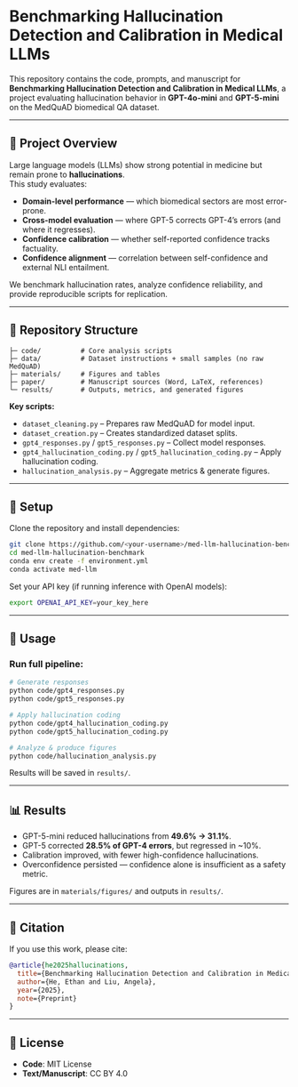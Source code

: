 # Benchmarking Hallucination Detection and Calibration in Medical LLMs

This repository contains the code, prompts, and manuscript for **Benchmarking Hallucination Detection and Calibration in Medical LLMs**, a project evaluating hallucination behavior in **GPT-4o-mini** and **GPT-5-mini** on the MedQuAD biomedical QA dataset.

---

## 📌 Project Overview
Large language models (LLMs) show strong potential in medicine but remain prone to **hallucinations**.  
This study evaluates:
- **Domain-level performance** — which biomedical sectors are most error-prone.  
- **Cross-model evaluation** — where GPT-5 corrects GPT-4’s errors (and where it regresses).  
- **Confidence calibration** — whether self-reported confidence tracks factuality.  
- **Confidence alignment** — correlation between self-confidence and external NLI entailment.  

We benchmark hallucination rates, analyze confidence reliability, and provide reproducible scripts for replication.

---

## 📂 Repository Structure
```
├─ code/          # Core analysis scripts
├─ data/          # Dataset instructions + small samples (no raw MedQuAD)
├─ materials/     # Figures and tables
├─ paper/         # Manuscript sources (Word, LaTeX, references)
└─ results/       # Outputs, metrics, and generated figures
```

**Key scripts:**
- `dataset_cleaning.py` – Prepares raw MedQuAD for model input.  
- `dataset_creation.py` – Creates standardized dataset splits.  
- `gpt4_responses.py` / `gpt5_responses.py` – Collect model responses.  
- `gpt4_hallucination_coding.py` / `gpt5_hallucination_coding.py` – Apply hallucination coding.  
- `hallucination_analysis.py` – Aggregate metrics & generate figures.  

---

## 🔧 Setup
Clone the repository and install dependencies:

```bash
git clone https://github.com/<your-username>/med-llm-hallucination-benchmark.git
cd med-llm-hallucination-benchmark
conda env create -f environment.yml
conda activate med-llm
```

Set your API key (if running inference with OpenAI models):

```bash
export OPENAI_API_KEY=your_key_here
```

---

## 🚀 Usage
### Run full pipeline:
```bash
# Generate responses
python code/gpt4_responses.py
python code/gpt5_responses.py

# Apply hallucination coding
python code/gpt4_hallucination_coding.py
python code/gpt5_hallucination_coding.py

# Analyze & produce figures
python code/hallucination_analysis.py
```

Results will be saved in `results/`.

---

## 📊 Results
- GPT-5-mini reduced hallucinations from **49.6% → 31.1%**.  
- GPT-5 corrected **28.5% of GPT-4 errors**, but regressed in ~10%.  
- Calibration improved, with fewer high-confidence hallucinations.  
- Overconfidence persisted — confidence alone is insufficient as a safety metric.  

Figures are in `materials/figures/` and outputs in `results/`.

---

## 📑 Citation
If you use this work, please cite:

```bibtex
@article{he2025hallucinations,
  title={Benchmarking Hallucination Detection and Calibration in Medical LLMs},
  author={He, Ethan and Liu, Angela},
  year={2025},
  note={Preprint}
}
```

---

## 📜 License
- **Code**: MIT License  
- **Text/Manuscript**: CC BY 4.0  
